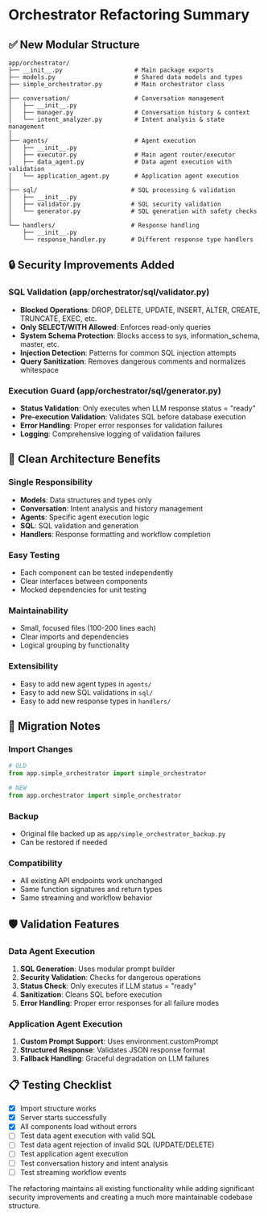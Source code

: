 # Orchestrator Refactoring Summary

## ✅ **New Modular Structure**

```
app/orchestrator/
├── __init__.py                    # Main package exports
├── models.py                      # Shared data models and types
├── simple_orchestrator.py         # Main orchestrator class
│
├── conversation/                  # Conversation management
│   ├── __init__.py
│   ├── manager.py                 # Conversation history & context
│   └── intent_analyzer.py         # Intent analysis & state management
│
├── agents/                        # Agent execution
│   ├── __init__.py
│   ├── executor.py                # Main agent router/executor
│   ├── data_agent.py              # Data agent execution with validation
│   └── application_agent.py       # Application agent execution
│
├── sql/                          # SQL processing & validation
│   ├── __init__.py
│   ├── validator.py              # SQL security validation
│   └── generator.py              # SQL generation with safety checks
│
└── handlers/                     # Response handling
    ├── __init__.py
    └── response_handler.py       # Different response type handlers
```

## 🔒 **Security Improvements Added**

### SQL Validation (app/orchestrator/sql/validator.py)
- **Blocked Operations**: DROP, DELETE, UPDATE, INSERT, ALTER, CREATE, TRUNCATE, EXEC, etc.
- **Only SELECT/WITH Allowed**: Enforces read-only queries
- **System Schema Protection**: Blocks access to sys, information_schema, master, etc.
- **Injection Detection**: Patterns for common SQL injection attempts
- **Query Sanitization**: Removes dangerous comments and normalizes whitespace

### Execution Guard (app/orchestrator/sql/generator.py)
- **Status Validation**: Only executes when LLM response status = "ready"
- **Pre-execution Validation**: Validates SQL before database execution
- **Error Handling**: Proper error responses for validation failures
- **Logging**: Comprehensive logging of validation failures

## 📂 **Clean Architecture Benefits**

### Single Responsibility
- **Models**: Data structures and types only
- **Conversation**: Intent analysis and history management
- **Agents**: Specific agent execution logic
- **SQL**: SQL validation and generation
- **Handlers**: Response formatting and workflow completion

### Easy Testing
- Each component can be tested independently
- Clear interfaces between components
- Mocked dependencies for unit testing

### Maintainability
- Small, focused files (100-200 lines each)
- Clear imports and dependencies
- Logical grouping by functionality

### Extensibility
- Easy to add new agent types in `agents/`
- Easy to add new SQL validations in `sql/`
- Easy to add new response types in `handlers/`

## 🔄 **Migration Notes**

### Import Changes
```python
# OLD
from app.simple_orchestrator import simple_orchestrator

# NEW
from app.orchestrator import simple_orchestrator
```

### Backup
- Original file backed up as `app/simple_orchestrator_backup.py`
- Can be restored if needed

### Compatibility
- All existing API endpoints work unchanged
- Same function signatures and return types
- Same streaming and workflow behavior

## 🛡️ **Validation Features**

### Data Agent Execution
1. **SQL Generation**: Uses modular prompt builder
2. **Security Validation**: Checks for dangerous operations
3. **Status Check**: Only executes if LLM status = "ready"
4. **Sanitization**: Cleans SQL before execution
5. **Error Handling**: Proper error responses for all failure modes

### Application Agent Execution
1. **Custom Prompt Support**: Uses environment.customPrompt
2. **Structured Response**: Validates JSON response format
3. **Fallback Handling**: Graceful degradation on LLM failures

## 📋 **Testing Checklist**

- [x] Import structure works
- [x] Server starts successfully
- [x] All components load without errors
- [ ] Test data agent execution with valid SQL
- [ ] Test data agent rejection of invalid SQL (UPDATE/DELETE)
- [ ] Test application agent execution
- [ ] Test conversation history and intent analysis
- [ ] Test streaming workflow events

The refactoring maintains all existing functionality while adding significant security improvements and creating a much more maintainable codebase structure.
